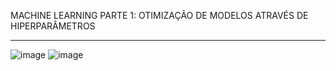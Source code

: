 MACHINE LEARNING PARTE 1: OTIMIZAÇÃO DE MODELOS ATRAVÉS DE HIPERPARÂMETROS <hr>
![image](https://user-images.githubusercontent.com/97696243/204115569-bdedf6ce-133c-4c07-ba97-c232a6b4e302.png)
![image](https://user-images.githubusercontent.com/97696243/204115579-79f17168-6140-4e44-8183-6c74459a60e6.png)



